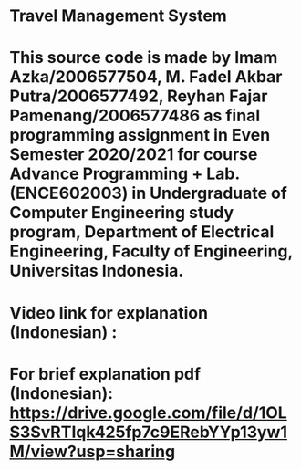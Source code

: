 # Travel Management System
# This source code is made by Imam Azka/2006577504, M. Fadel Akbar Putra/2006577492, Reyhan Fajar Pamenang/2006577486 as final programming assignment in Even Semester 2020/2021 for course Advance Programming + Lab. (ENCE602003) in Undergraduate of Computer Engineering study program, Department of Electrical Engineering, Faculty of Engineering, Universitas Indonesia.
# Video link for explanation (Indonesian) : 
# For brief explanation pdf (Indonesian): https://drive.google.com/file/d/1OLS3SvRTIqk425fp7c9ERebYYp13yw1M/view?usp=sharing
